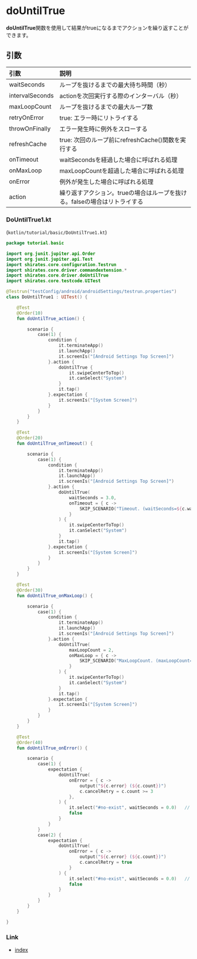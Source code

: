 # doUntilTrue

**doUntilTrue**関数を使用して結果がtrueになるまでアクションを繰り返すことができます。

## 引数

| 引数              | 説明                                        |
|:----------------|:------------------------------------------|
| waitSeconds     | ループを抜けるまでの最大待ち時間（秒）                       |
| intervalSeconds | actionを次回実行する際のインターバル（秒）                  |
| maxLoopCount    | ループを抜けるまでの最大ループ数                          |
| retryOnError    | true: エラー時にリトライする                         |
| throwOnFinally  | エラー発生時に例外をスローする                           |
| refreshCache    | true: 次回のループ前にrefreshCache()関数を実行する       |
| onTimeout       | waitSecondsを経過した場合に呼ばれる処理                 |
| onMaxLoop       | maxLoopCountを超過した場合に呼ばれる処理                |
| onError         | 例外が発生した場合に呼ばれる処理                          |
| action          | 繰り返すアクション。trueの場合はループを抜ける。falseの場合はリトライする |

### DoUntilTrue1.kt

(`kotlin/tutorial/basic/DoUntilTrue1.kt`)

```kotlin
package tutorial.basic

import org.junit.jupiter.api.Order
import org.junit.jupiter.api.Test
import shirates.core.configuration.Testrun
import shirates.core.driver.commandextension.*
import shirates.core.driver.doUntilTrue
import shirates.core.testcode.UITest

@Testrun("testConfig/android/androidSettings/testrun.properties")
class DoUntilTrue1 : UITest() {

    @Test
    @Order(10)
    fun doUntilTrue_action() {

        scenario {
            case(1) {
                condition {
                    it.terminateApp()
                    it.launchApp()
                    it.screenIs("[Android Settings Top Screen]")
                }.action {
                    doUntilTrue {
                        it.swipeCenterToTop()
                        it.canSelect("System")
                    }
                    it.tap()
                }.expectation {
                    it.screenIs("[System Screen]")
                }
            }
        }
    }

    @Test
    @Order(20)
    fun doUntilTrue_onTimeout() {

        scenario {
            case(1) {
                condition {
                    it.terminateApp()
                    it.launchApp()
                    it.screenIs("[Android Settings Top Screen]")
                }.action {
                    doUntilTrue(
                        waitSeconds = 3.0,
                        onTimeout = { c ->
                            SKIP_SCENARIO("Timeout. (waitSeconds=${c.waitSeconds})")
                        }
                    ) {
                        it.swipeCenterToTop()
                        it.canSelect("System")
                    }
                    it.tap()
                }.expectation {
                    it.screenIs("[System Screen]")
                }
            }
        }
    }

    @Test
    @Order(30)
    fun doUntilTrue_onMaxLoop() {

        scenario {
            case(1) {
                condition {
                    it.terminateApp()
                    it.launchApp()
                    it.screenIs("[Android Settings Top Screen]")
                }.action {
                    doUntilTrue(
                        maxLoopCount = 2,
                        onMaxLoop = { c ->
                            SKIP_SCENARIO("MaxLoopCount. (maxLoopCount=${c.maxLoopCount})")
                        }
                    ) {
                        it.swipeCenterToTop()
                        it.canSelect("System")
                    }
                    it.tap()
                }.expectation {
                    it.screenIs("[System Screen]")
                }
            }
        }
    }

    @Test
    @Order(40)
    fun doUntilTrue_onError() {

        scenario {
            case(1) {
                expectation {
                    doUntilTrue(
                        onError = { c ->
                            output("${c.error} (${c.count})")
                            c.cancelRetry = c.count >= 3
                        },
                    ) {
                        it.select("#no-exist", waitSeconds = 0.0)   // throws TestDriverException
                        false
                    }
                }
            }
            case(2) {
                expectation {
                    doUntilTrue(
                        onError = { c ->
                            output("${c.error} (${c.count})")
                            c.cancelRetry = true
                        }
                    ) {
                        it.select("#no-exist", waitSeconds = 0.0)   // throws TestDriverException
                        false
                    }
                }
            }
        }
    }

}
```

### Link

- [index](../../index_ja.md)
